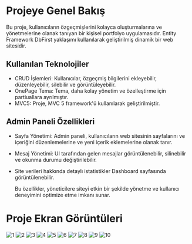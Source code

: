 # Projeye Genel Bakış
Bu proje, kullanıcıların özgeçmişlerini kolayca oluşturmalarına ve yönetmelerine olanak tanıyan bir kişisel portfolyo uygulamasıdır. Entity Framework DbFirst yaklaşımı kullanılarak geliştirilmiş dinamik bir web sitesidir.
## Kullanılan Teknolojiler

* CRUD İşlemleri: Kullanıcılar, özgeçmiş bilgilerini ekleyebilir, düzenleyebilir, silebilir ve görüntüleyebilir.
* OnePage Tema: Tema, daha kolay yönetim ve özelleştirme için partiuallara ayrılmıştır.
* MVC5: Proje, MVC 5 framework'ü kullanılarak geliştirilmiştir.
## Admin Paneli Özellikleri
* Sayfa Yönetimi: Admin paneli, kullanıcıların web sitesinin sayfalarını ve içeriğini düzenlemelerine ve yeni içerik eklemelerine olanak tanır.
* Mesaj Yönetimi: UI tarafından gelen mesajlar görüntülenebilir, silinebilir ve okunma durumu değiştirilebilir.
* Site verileri hakkında detaylı istatistikler Dashboard sayfasında görüntülenebilir.

  Bu özellikler, yöneticilere siteyi etkin bir şekilde yönetme ve kullanıcı deneyimini optimize etme imkanı sunar.

# Proje Ekran Görüntüleri
![1](https://github.com/merkurluxury/KidKinder/assets/67855084/854fde37-853d-4425-bb41-90b755b8ec46)
![2](https://github.com/merkurluxury/KidKinder/assets/67855084/9fc812de-b69e-4f8a-926e-60556870f5e8)
![3](https://github.com/merkurluxury/KidKinder/assets/67855084/277e5ded-3a5d-4f8f-b5d4-08d3be902369)
![4](https://github.com/merkurluxury/KidKinder/assets/67855084/7b69782e-5caf-4004-8381-a27c258353c0)
![5](https://github.com/merkurluxury/KidKinder/assets/67855084/b88d7b61-f380-4f7b-9729-ce79cc620f16)
![6](https://github.com/merkurluxury/KidKinder/assets/67855084/e0866280-6334-4675-975e-94093b46a235)
![7](https://github.com/merkurluxury/KidKinder/assets/67855084/5e71d7f0-eab6-4304-a06c-10b622f12e5f)
![8](https://github.com/merkurluxury/KidKinder/assets/67855084/500f9321-7e02-434a-93e8-76826e63fcdb)
![9](https://github.com/merkurluxury/KidKinder/assets/67855084/53b7d6e2-6088-4d5d-bfdc-609900cb0483)
![10](https://github.com/merkurluxury/KidKinder/assets/67855084/86774f56-885b-4902-8988-564331a974ad)
